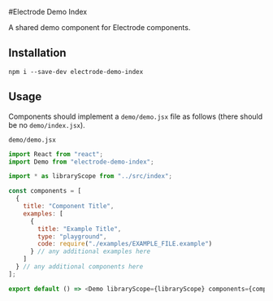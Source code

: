 #Electrode Demo Index

A shared demo component for Electrode components.

## Installation

`npm i --save-dev electrode-demo-index`

## Usage

Components should implement a `demo/demo.jsx` file as follows (there should be no
`demo/index.jsx`).

`demo/demo.jsx`

```js
import React from "react";
import Demo from "electrode-demo-index";

import * as libraryScope from "../src/index";

const components = [
  {
    title: "Component Title",
    examples: [
      {
        title: "Example Title",
        type: "playground",
        code: require("./examples/EXAMPLE_FILE.example")
      } // any additional examples here
    ]
  } // any additional components here
];

export default () => <Demo libraryScope={libraryScope} components={components} />;
